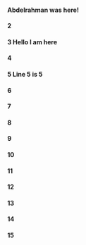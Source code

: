 #### Abdelrahman was here!
#### 2
#### 3 Hello l am here
#### 4
#### 5 Line 5 is 5
#### 6
#### 7
#### 8
#### 9
#### 10
#### 11
#### 12
#### 13
#### 14
#### 15
